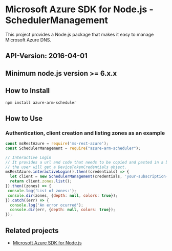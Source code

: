 # Microsoft Azure SDK for Node.js - SchedulerManagement

This project provides a Node.js package that makes it easy to manage Microsoft Azure DNS.
## API-Version: 2016-04-01
## Minimum node.js version >= 6.x.x

## How to Install

```bash
npm install azure-arm-scheduler
```

## How to Use

### Authentication, client creation and listing zones as an example

 ```javascript
 const msRestAzure = require('ms-rest-azure');
 const SchedulerManagement = require("azure-arm-scheduler");
 
 // Interactive Login
 // It provides a url and code that needs to be copied and pasted in a browser and authenticated over there. If successful, 
 // the user will get a DeviceTokenCredentials object.
 msRestAzure.interactiveLogin().then((credentials) => {
   let client = new SchedulerManagement(credentials, 'your-subscription-id');
   return client.zones.list();
 }).then((zones) => {
  console.log('List of zones:');
  console.dir(zones, {depth: null, colors: true});
}).catch((err) => {
   console.log('An error ocurred');
   console.dir(err, {depth: null, colors: true});
 });
```

## Related projects

- [Microsoft Azure SDK for Node.js](https://github.com/Azure/azure-sdk-for-node)